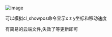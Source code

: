 ![image](http://222.187.238.84:4232/picture/2.png)

可以模拟cl_showpos命令显示x z y坐标和移动速度

有简易的云端文件,失效了等更新即可
